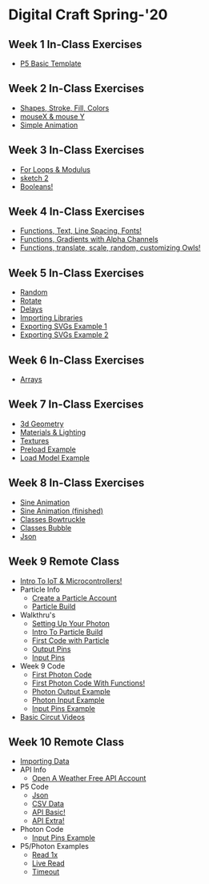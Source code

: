 # Digital Craft Spring-'20

## Week 1 In-Class Exercises 
* [P5 Basic Template]()

## Week 2 In-Class Exercises 
* [Shapes, Stroke, Fill, Colors](https://compagnb.github.io/PUFY1225-Digital_Craft/classExercises/wk2.html)
* [mouseX & mouse Y](https://compagnb.github.io/PUFY1225-Digital_Craft/classExercises/wk2Bonus.html)
* [Simple Animation](https://compagnb.github.io/PUFY1225-Digital_Craft/classExercises/wk2Bonus2.html)

## Week 3 In-Class Exercises 
* [For Loops & Modulus](https://compagnb.github.io/PUFY1225-Digital_Craft/classExercises/wk3a.html)
* [sketch 2](https://compagnb.github.io/PUFY1225-Digital_Craft/classExercises/wk3b.html)
* [Booleans!](https://compagnb.github.io/PUFY1225-Digital_Craft/classExercises/wk3c.html)

## Week 4 In-Class Exercises 
* [Functions, Text, Line Spacing, Fonts!](https://compagnb.github.io/PUFY1225-Digital_Craft/classExercises/wk4a.html)
* [Functions, Gradients with Alpha Channels](https://compagnb.github.io/PUFY1225-Digital_Craft/classExercises/wk4b.html)
* [Functions, translate, scale, random, customizing Owls!](https://compagnb.github.io/PUFY1225-Digital_Craft/classExercises/wk4c.html)

## Week 5 In-Class Exercises 
* [Random](https://compagnb.github.io/PUFY1225-Digital_Craft/classExercises/wk5a.html)
* [Rotate](https://compagnb.github.io/PUFY1225-Digital_Craft/classExercises/wk5b.html)
* [Delays](https://compagnb.github.io/PUFY1225-Digital_Craft/classExercises/wk5c.html)
* [Importing Libraries](https://compagnb.github.io/PUFY1225-Digital_Craft/p5svgTemplate/index.html)
* [Exporting SVGs Example 1](https://compagnb.github.io/PUFY1225-Digital_Craft/p5svgTemplate/index.html)
* [Exporting SVGs Example 2](https://compagnb.github.io/PUFY1225-Digital_Craft/p5svgExample/index.html)

## Week 6 In-Class Exercises 
* [Arrays](https://compagnb.github.io/PUFY1225-Digital_Craft/classExercises/wk6a.html)

## Week 7 In-Class Exercises 
* [3d Geometry](https://compagnb.github.io/PUFY1225-Digital_Craft/classExercises/wk7a.html)
* [Materials & Lighting](https://compagnb.github.io/PUFY1225-Digital_Craft/classExercises/wk7b.html)
* [Textures](https://compagnb.github.io/PUFY1225-Digital_Craft/classExercises/wk7c.html)
* [Preload Example]()
* [Load Model Example]()

## Week 8 In-Class Exercises 
* [Sine Animation](https://compagnb.github.io/PUFY1225-Digital_Craft/classExercises/wk8a.html)
* [Sine Animation (finished)](https://compagnb.github.io/PUFY1225-Digital_Craft/classExercises/wk8a2.html)
* [Classes Bowtruckle](https://compagnb.github.io/PUFY1225-Digital_Craft/classExercises/wk8b.html)
* [Classes Bubble](https://compagnb.github.io/PUFY1225-Digital_Craft/classExercises/wk8b2.html)
* [Json](https://compagnb.github.io/PUFY1225-Digital_Craft/classExercises/wk8c.html)

## Week 9 Remote Class 
* [Intro To IoT & Microcontrollers!](https://docs.google.com/presentation/d/1xqedCFzCrEP4IHYhyqTL3W51-vvcyp-5H5XPkajrseE)
* Particle Info
	* [Create a Particle Account](https://login.particle.io/signup?app=setup&redirect=http://setup.particle.io)
	* [Particle Build](https://build.particle.io/build)
* Walkthru's
	* [Setting Up Your Photon](https://docs.particle.io/)
	* [Intro To Particle Build](https://compagnb.github.io/PUFY1225-Digital_Craft/classExercises/wk9_particle.md)
	* [First Code with Particle](https://compagnb.github.io/PUFY1225-Digital_Craft/classExercises/wk9_walkthru_1.md)
	* [Output Pins](https://compagnb.github.io/PUFY1225-Digital_Craft/classExercises/wk9_walkthru_2.md)
	* [Input Pins](https://compagnb.github.io/PUFY1225-Digital_Craft/classExercises/wk9_walkthru_3.md)
* Week 9 Code
	* [First Photon Code](https://compagnb.github.io/PUFY1225-Digital_Craft/classExercises/wk9_exercise1-rgb.ino)
	* [First Photon Code With Functions!](https://compagnb.github.io/PUFY1225-Digital_Craft/classExercises/wk9_exercise1a-rgb.ino)
	* [Photon Output Example](https://compagnb.github.io/PUFY1225-Digital_Craft/classExercises/wk9_exercise2-blink.ino)
	* [Photon Input Example](https://compagnb.github.io/PUFY1225-Digital_Craft/classExercises/wk9_exercise3_lightmeter.ino)
	* [Input Pins Example](https://compagnb.github.io/PUFY1225-Digital_Craft/classExercises/wk9_exercise4_photoresistor.ino)
* [Basic Circut Videos](https://learn.sparkfun.com/tutorials/voltage-current-resistance-and-ohms-law/all)

## Week 10 Remote Class
* [Importing Data]()
* API Info
	* [Open A Weather Free API Account](https://home.openweathermap.org/users/sign_up)
* P5 Code
	* [Json](https://compagnb.github.io/PUFY1225-Digital_Craft/classExercises/wk8c.html)
	* [CSV Data]()
	* [API Basic!]()
	* [API Extra!](https://compagnb.github.io/PUFY1225-Digital_Craft/classExercises/wk10d.html)
* Photon Code
	* [Input Pins Example](https://compagnb.github.io/PUFY1225-Digital_Craft/classExercises/wk9_exercise4_photoresistor.ino)
* P5/Photon Examples
	* [Read 1x](https://compagnb.github.io/PUFY1225-Digital_Craft/classExercises/wk10a.html)
	* [Live Read](https://compagnb.github.io/PUFY1225-Digital_Craft/classExercises/wk10b.html)
	* [Timeout](https://compagnb.github.io/PUFY1225-Digital_Craft/classExercises/wk10c.html)




